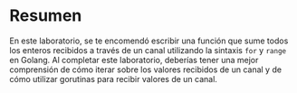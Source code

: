# Resumen

En este laboratorio, se te encomendó escribir una función que sume todos los enteros recibidos a través de un canal utilizando la sintaxis `for` y `range` en Golang. Al completar este laboratorio, deberías tener una mejor comprensión de cómo iterar sobre los valores recibidos de un canal y de cómo utilizar gorutinas para recibir valores de un canal.
